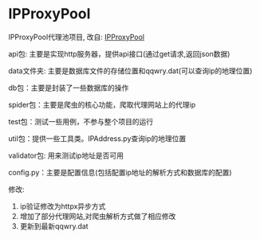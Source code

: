 ﻿# IPProxyPool
IPProxyPool代理池项目, 改自: [IPProxyPool](https://github.com/qiyeboy/IPProxyPool.git)


api包: 主要是实现http服务器，提供api接口(通过get请求,返回json数据)

data文件夹: 主要是数据库文件的存储位置和qqwry.dat(可以查询ip的地理位置)

db包：主要是封装了一些数据库的操作

spider包：主要是爬虫的核心功能，爬取代理网站上的代理ip

test包：测试一些用例，不参与整个项目的运行

util包：提供一些工具类。IPAddress.py查询ip的地理位置

validator包: 用来测试ip地址是否可用

config.py：主要是配置信息(包括配置ip地址的解析方式和数据库的配置)


修改:
1. ip验证修改为httpx异步方式
2. 增加了部分代理网站,对爬虫解析方式做了相应修改
3. 更新到最新qqwry.dat

